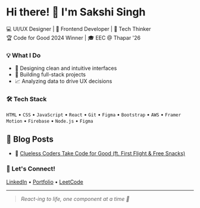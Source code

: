 # Hi there! 👋 I'm Sakshi Singh

💻 UI/UX Designer | 🎨 Frontend Developer | 🧠 Tech Thinker  
🏆 Code for Good 2024 Winner | 🎓 EEC @ Thapar '26

### 💡 What I Do
- 🎨 Designing clean and intuitive interfaces
- 🔧 Building full-stack projects
- 📈 Analyzing data to drive UX decisions



### 🛠️ Tech Stack
`HTML` • `CSS` • `JavaScript` • `React` • `Git` • `Figma` • `Bootstrap` • `AWS` • `Framer Motion` • `Firebase` • `Node.js` • `Figma`

## 📝 Blog Posts

- 📖 [Clueless Coders Take Code for Good (ft. First Flight & Free Snacks)](https://sakshiiscriibbless.medium.com/clueless-coders-take-code-for-good-ft-first-flight-free-snacks-5acf4e4f76dc)



### 💬 Let's Connect!
[LinkedIn](https://www.linkedin.com/in/sakshi-singh-88683024a/) • [Portfolio](https://bysakshi.netlify.app/) • [LeetCode](https://leetcode.com/sakshiii02/)

---

> *React-ing to life, one component at a time 💜*

